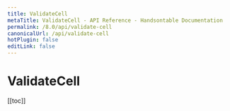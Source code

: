 ```yaml
---
title: ValidateCell
metaTitle: ValidateCell - API Reference - Handsontable Documentation
permalink: /8.0/api/validate-cell
canonicalUrl: /api/validate-cell
hotPlugin: false
editLink: false
---
```


# ValidateCell

[[toc]]

